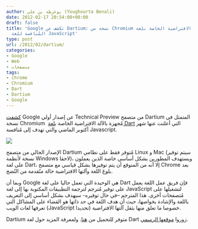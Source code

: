 ```yaml
---
author: يوغرطة بن علي (Youghourta Benali)
date: 2012-02-17 20:54:08+00:00
draft: false
title: 'Google تكشف عن Dartium: نسخة من Chromium مجهزة بالآلة الافتراضية الخاصة بلغة  Dart
  المُنافسة للغة JavaScript'
type: post
url: /2012/02/dartium/
categories:
- Google
- Web
- متصفحات
tags:
- chrome
- Chromium
- Dart
- Dartium
- Google
---
```


[كشفت](http://googlecode.blogspot.com/2012/02/tech-preview-of-chromium-with-dart.html) Google عن إصدار أولي Technical Preview من متصفح Dartium المتمثل في نسخة Chromium  مُجهزة بالآلة الافتراضية الخاصة ب[لغة Dart](../tag/dart/) التي أعلنت عنها شهر أكتوبر الماضي والتي تهدف إلى مُنافسة Javascript.




[![](http://www.it-scoop.com/wp-content/uploads/2012/02/dart-logo.png)
](http://www.it-scoop.com/wp-content/uploads/2012/02/dart-logo.png)




الإصدار الحالي من متصفح Dartium مُتوفر فقط على نظامي Linux و Mac (سيتم توفير نسخة لأنظمة Windows لاحقا)، ويستهدف المطورين بشكل أساسي خاصة الذين يعملون على لغة Dart، إلا أنه من المتوقع أن يتم توفيرها بشكل قياسي مع متصفح Chrome بعد بلوغ اللغة وآلتها الافتراضية حالة متُقدمة من النُضج.




وبما أن Google هي الوحيدة التي تعمل حاليا على لغة Dart فإن فريق عمل اللغة يعمل على توفير مُترجم لترجمة التطبيقات المكتوبة بها إلى لغة JavaScript لتشغيلها على مُتصفحات أخرى. هذا المترجم –في حال توفيره- سيهدف بشكل أساسي إلى التعريف باللغة والإشادة بخواصها، حيث أن هدف اللغة في حد ذاتها هو القضاء على المشاكل التي تعرفها لغات الويب (JavaScript تحديدا) خصوصا ما تعلق منها بثقل آلتها الافتراضية.




Dartium متوفر للتحميل من [هنا](http://www.dartlang.org/dartium/). ولمعرفة المزيد حول لغة Dart زوروا [موقعها الرسمي](http://dartlang.org/).
